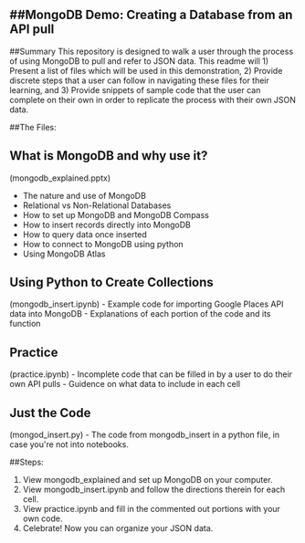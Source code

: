 ##MongoDB Demo: Creating a Database from an API pull
---
##Summary
This repository is designed to walk a user through the process of using MongoDB to pull and refer to JSON data. This readme will 1) Present a list of files which will be used in this demonstration, 2) Provide discrete steps that a user can follow in navigating these files for their learning, and 3) Provide snippets of sample code that the user can complete on their own in order to replicate the process with their own JSON data.

##The Files:
<h2>What is MongoDB and why use it?</h2>
(mongodb_explained.pptx)

- The nature and use of MongoDB
- Relational vs Non-Relational Databases
- How to set up MongoDB and MongoDB Compass
- How to insert records directly into MongoDB
- How to query data once inserted
- How to connect to MongoDB using python
- Using MongoDB Atlas

<h2>Using Python to Create Collections</h2>
(mongodb_insert.ipynb)
- Example code for importing Google Places API data into MongoDB
- Explanations of each portion of the code and its function

<h2>Practice</h2>
(practice.ipynb)
- Incomplete code that can be filled in by a user to do their own API pulls
- Guidence on what data to include in each cell

<h2>Just the Code</h2>
(mongod_insert.py)
- The code from mongodb_insert in a python file, in case you're not into notebooks.

##Steps: 
1. View mongodb_explained and set up MongoDB on your computer.
2. View mongodb_insert.ipynb and follow the directions therein for each cell.
3. View practice.ipynb and fill in the commented out portions with your own code.
4. Celebrate! Now you can organize your JSON data.
